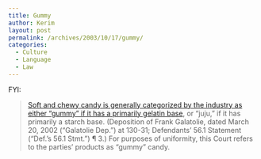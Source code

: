 ```yaml
---
title: Gummy
author: Kerim
layout: post
permalink: /archives/2003/10/17/gummy/
categories:
  - Culture
  - Language
  - Law
---
```

FYI:


>   <a href="http://importance.typepad.com/the_importance_of/2003/10/original_gummy_.html" onclick="_gaq.push(['_trackEvent', 'outbound-article', 'http://importance.typepad.com/the_importance_of/2003/10/original_gummy_.html', 'Soft and chewy candy is generally categorized by the industry as either &#8220;gummy&#8221; if it has a primarily gelatin base']);" >Soft and chewy candy is generally categorized by the industry as either &#8220;gummy&#8221; if it has a primarily gelatin base</a>, or &#8220;juju,&#8221; if it has primarily a starch base. (Deposition of Frank Galatolie, dated March 20, 2002 (&#8220;Galatolie Dep.&#8221;) at 130-31; Defendants&#8217; 56.1 Statement (&#8220;Def.&#8217;s 56.1 Stmt.&#8221;) ¶ 3.) For purposes of uniformity, this Court refers to the parties&#8217; products as &#8220;gummy&#8221; candy.


